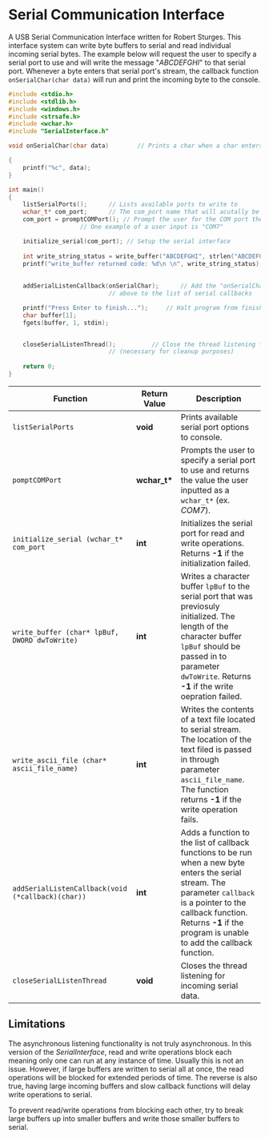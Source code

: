 # Serial Communication Interface
A USB Serial Communication Interface written for Robert Sturges. This interface system can write byte buffers to serial and read individual incoming serial bytes. The example below will request the user to specify a serial port to use and will write the message "*ABCDEFGHI*" to that serial port. Whenever a byte enters that serial port's stream, the callback function ``onSerialChar(char data)`` will run and print the incoming byte to the console.

```cpp
#include <stdio.h>
#include <stdlib.h>
#include <windows.h>
#include <strsafe.h>
#include <wchar.h>
#include "SerialInterface.h"

void onSerialChar(char data)		// Prints a char when a char enters the serial

{
	printf("%c", data);
}

int main()
{
	listSerialPorts();		// Lists available ports to write to
	wchar_t* com_port;		// The com_port name that will acutally be used
	com_port = promptCOMPort();	// Prompt the user for the COM port the want to connect to.
					// One example of a user input is "COM7"

	initialize_serial(com_port); // Setup the serial interface
	
	int write_string_status = write_buffer("ABCDEFGHI", strlen("ABCDEFGHI") + 1);	// Write to serial
	printf("write_buffer returned code: %d\n \n", write_string_status);		// Print status
  
  
	addSerialListenCallback(onSerialChar);  	// Add the "onSerialChar" function declared 
							// above to the list of serial callbacks

	printf("Press Enter to finish...");		// Halt program from finishing
	char buffer[1];
	fgets(buffer, 1, stdin);


	closeSerialListenThread();			// Close the thread listening for serial data 
							// (necessary for cleanup purposes)
	
	return 0;
}
```

| Function      |    Return Value  | Description |
| ------------- | ----------- | ----------- |
| ``listSerialPorts``   |   **void**        | Prints available serial port options to console.                                                           |
| ``pomptCOMPort``     |   **wchar_t\***   | Prompts the user to specify a serial port to use and returns the value the user inputted as a ``wchar_t*`` (ex. *COM7*). |
| ``initialize_serial (wchar_t* com_port`` | **int** | Initializes the serial port for read and write operations. Returns **-1** if the initialization failed. |
| ``write_buffer (char* lpBuf, DWORD dwToWrite)`` | **int** | Writes a character buffer ``lpBuf`` to the serial port that was previosuly initialized. The length of the character buffer ``lpBuf`` should be passed in to parameter ``dwToWrite``. Returns **-1** if the write oepration failed. |
| ``write_ascii_file (char* ascii_file_name)`` | **int** | Writes the contents of a text file located to serial stream. The location of the text filed is passed in through parameter ``ascii_file_name``. The function returns **-1** if the write operation fails. |
| ``addSerialListenCallback(void (*callback)(char))`` | **int** | Adds a function to the list of callback functions to be run when a new byte enters the serial stream. The parameter ``callback`` is a pointer to the callback function. Returns **-1** if the program is unable to add the callback function.
| ``closeSerialListenThread`` | **void** | Closes the thread listening for incoming serial data. |

## Limitations
The asynchronous listening functionality is not truly asynchronous. In this version of the *SerialInterface*, read and write operations block each meaning only one can run at any instance of time. Usually this is not an issue. However, if large buffers are written to serial all at once, the read operations will be blocked for extended periods of time. The reverse is also true, having large incoming buffers and slow callback functions will delay write operations to serial. 

To prevent read/write operations from blocking each other, try to break large buffers up into smaller buffers and write those smaller buffers to serial.
